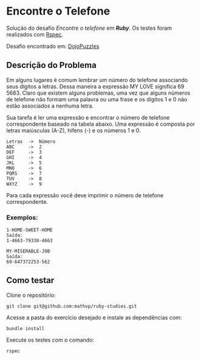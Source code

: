# Encontre o Telefone
Solução do desafio *Encontre o telefone* em ***Ruby***.
Os testes foram realizados com [Rspec](https://github.com/rspec/rspec).

Desafio encontrado em: [DojoPuzzles](http://dojopuzzles.com/problemas/exibe/encontre-o-telefone/)

## Descrição do Problema
Em alguns lugares é comum lembrar um número do telefone associando seus dígitos a letras. Dessa maneira a expressão MY LOVE significa 69 5683. Claro que existem alguns problemas, uma vez que alguns números de telefone não formam uma palavra ou uma frase e os dígitos 1 e 0 não estão associados a nenhuma letra.

Sua tarefa é ler uma expressão e encontrar o número de telefone correspondente baseado na tabela abaixo. Uma expressão é composta por letras maiúsculas (A-Z), hifens (-) e os números 1 e 0.


```
Letras  ->  Número
ABC     ->  2
DEF     ->  3
GHI     ->  4
JKL     ->  5
MNO     ->  6
PQRS    ->  7
TUV     ->  8
WXYZ    ->  9
```

Para cada expressão você deve imprimir o número de telefone correspondente.

### Exemplos:
```
1-HOME-SWEET-HOME
Saída:
1-4663-79338-4663
```
```
MY-MISERABLE-JOB
Saída:
69-647372253-562
```
## Como testar 
Clone o repositório:
```
git clone git@github.com:mathvp/ruby-studies.git
```
Acesse a pasta do exercício desejado e instale as dependências com:
```
bundle install
```
Execute os testes com o comando:
```
rspec
```
